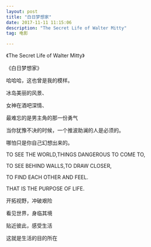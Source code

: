 ```yaml
---
layout: post
title: "白日梦想家"
date: 2017-11-11 11:15:06 
description: "The Secret Life of Walter Mitty"
tag: 电影

---
```


《The Secret Life of Walter Mitty》

《白日梦想家》

哈哈哈，这也曾是我的模样。

冰岛美丽的风景、

女神在酒吧深情、

最难忘的是男主角的那一份勇气

当你犹豫不决的时候，一个推波助澜的人是必须的。

哪怕只是你自己幻想出来的。










TO SEE THE WORLD,THINGS DANGEROUS TO COME TO,

TO SEE BEHIND WALLS,TO DRAW CLOSER,

TO FIND EACH OTHER AND FEEL.

THAT IS THE PURPOSE OF LIFE.

开拓视野，冲破艰险

看见世界，身临其境

贴近彼此，感受生活

这就是生活的目的所在


